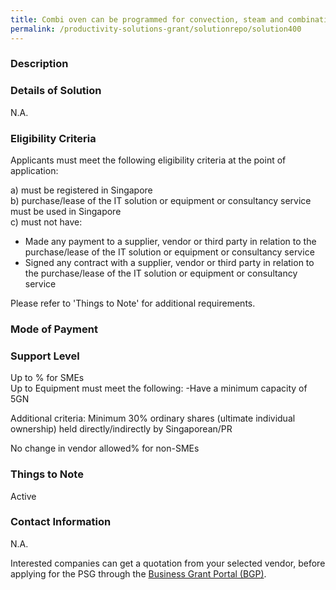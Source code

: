 ```yaml
---
title: Combi oven can be programmed for convection, steam and combination cooking. Multi-functional cooking methods has a small footprint and can be used by F&B companies to cook and re-heat wide variety of food.   Reduce kitchen workload as food can be cooked quickly with pre-set temperature, moisture and cooking time. Monitor browning and degree of doneness, reducing the need for repeated turning of pan-fried dishes.  Grant support 80% of cost of equipment, up to $30,000 grant
permalink: /productivity-solutions-grant/solutionrepo/solution400
---
```


### Description



### Details of Solution

N.A.

### Eligibility Criteria

Applicants must meet the following eligibility criteria at the point of application:

a) must be registered in Singapore <br>
b) purchase/lease of the IT solution or equipment or consultancy service must be used in Singapore <br>
c) must not have:
- Made any payment to a supplier, vendor or third party in relation to the purchase/lease of the IT solution or equipment or consultancy service
- Signed any contract with a supplier, vendor or third party in relation to the purchase/lease of the IT solution or equipment or consultancy service

Please refer to 'Things to Note' for additional requirements.

### Mode of Payment


### Support Level
Up to % for SMEs <br>
Up to Equipment must meet the following:
-Have a minimum capacity of 5GN

Additional criteria: Minimum 30% ordinary shares (ultimate individual ownership) held directly/indirectly by Singaporean/PR

No change in vendor allowed% for non-SMEs

### Things to Note
Active

### Contact Information
N.A.

Interested companies can get a quotation from your selected vendor, before applying for the PSG through the <a target='_blank' rel='noopener' href='https://www.businessgrants.gov.sg/'>Business Grant Portal (BGP)</a>.
